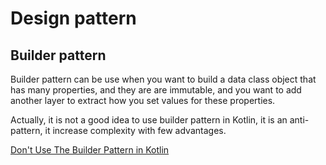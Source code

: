 # Design pattern

## Builder pattern

Builder pattern can be use when you want to build a data class object that has many properties, and they are are immutable, and 
you want to add another layer to extract how you set values for these properties.

Actually, it is not a good idea to use builder pattern in Kotlin, it is an anti-pattern, it increase complexity with few advantages.

[Don't Use The Builder Pattern in Kotlin](https://code-held.com/2021/01/23/dont-use-builder-in-kotlin/)
